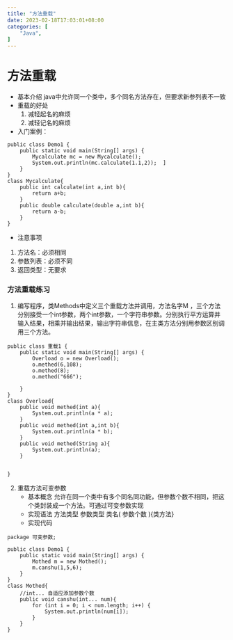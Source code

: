 ```yaml
---
title: "方法重载"
date: 2023-02-18T17:03:01+08:00
categories: [
    "Java",
]
---
```

# 方法重载
 * 基本介绍
 java中允许同一个类中，多个同名方法存在，但要求新参列表不一致
 * 重载的好处
    1. 减轻起名的麻烦
    2. 减轻记名的麻烦
 * 入门案例：
```
public class Demo1 {
    public static void main(String[] args) {
        Mycalculate mc = new Mycalculate();
        System.out.println(mc.calculate(1.1,2));  ]
    }
}
class Mycalculate{
    public int calculate(int a,int b){
        return a+b;
    }
    public double calculate(double a,int b){
        return a-b;
    }
}
```
* 注意事项
 1. 方法名：必须相同
 2. 参数列表：必须不同
 3. 返回类型：无要求
### 方法重载练习
1. 编写程序，类Methods中定义三个重载方法并调用，方法名字M ，三个方法分别接受一个int参数，两个int参数，一个字符串参数。分别执行平方运算并输入结果，相乘并输出结果，输出字符串信息，在主类方法分别用参数区别调用三个方法。
```
public class 重载1 {
    public static void main(String[] args) {
        Overload o = new Overload();
        o.methed(6,108);
        o.methed(8);
        o.methed("666");

    }
}
class Overload{
    public void methed(int a){
        System.out.println(a * a);
    }
    public void methed(int a,int b){
        System.out.println(a * b);
    }
    public void methed(String a){
        System.out.println(a);
    }


}
```
2. 重载方法可变参数     
    * 基本概念
    允许在同一个类中有多个同名同功能，但参数个数不相同，把这个类封装成一个方法。可通过可变参数实现
    * 实现语法
    方法类型 参数类型 类名( 参数个数 ){类方法}
    * 实现代码
```
package 可变参数;

public class Demo1 {
    public static void main(String[] args) {
        Mothed m = new Mothed();
        m.canshu(1,5,6);
    }
}
class Mothed{
    //int... 自适应添加参数个数
    public void canshu(int... num){
        for (int i = 0; i < num.length; i++) {
            System.out.println(num[i]);
        }
    }
}
```
